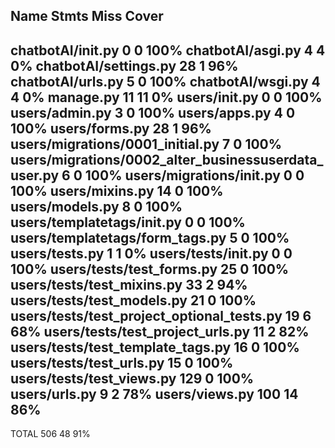 Name                                                   Stmts   Miss  Cover
--------------------------------------------------------------------------
chatbotAI/__init__.py                                      0      0   100%
chatbotAI/asgi.py                                          4      4     0%
chatbotAI/settings.py                                     28      1    96%
chatbotAI/urls.py                                          5      0   100%
chatbotAI/wsgi.py                                          4      4     0%
manage.py                                                 11     11     0%
users/__init__.py                                          0      0   100%
users/admin.py                                             3      0   100%
users/apps.py                                              4      0   100%
users/forms.py                                            28      1    96%
users/migrations/0001_initial.py                           7      0   100%
users/migrations/0002_alter_businessuserdata_user.py       6      0   100%
users/migrations/__init__.py                               0      0   100%
users/mixins.py                                           14      0   100%
users/models.py                                            8      0   100%
users/templatetags/__init__.py                             0      0   100%
users/templatetags/form_tags.py                            5      0   100%
users/tests.py                                             1      1     0%
users/tests/__init__.py                                    0      0   100%
users/tests/test_forms.py                                 25      0   100%
users/tests/test_mixins.py                                33      2    94%
users/tests/test_models.py                                21      0   100%
users/tests/test_project_optional_tests.py                19      6    68%
users/tests/test_project_urls.py                          11      2    82%
users/tests/test_template_tags.py                         16      0   100%
users/tests/test_urls.py                                  15      0   100%
users/tests/test_views.py                                129      0   100%
users/urls.py                                              9      2    78%
users/views.py                                           100     14    86%
--------------------------------------------------------------------------
TOTAL                                                    506     48    91%
